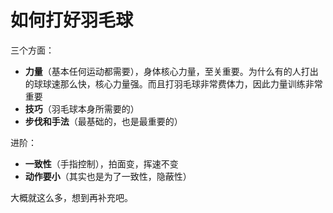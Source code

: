 

# 如何打好羽毛球

三个方面：
- **力量**（基本任何运动都需要），身体核心力量，至关重要。为什么有的人打出的球球速那么快，核心力量强。而且打羽毛球非常费体力，因此力量训练非常重要
- **技巧**（羽毛球本身所需要的）
- **步伐和手法**（最基础的，也是最重要的）

进阶：
- **一致性**（手指控制），拍面变，挥速不变
- **动作要小**（其实也是为了一致性，隐蔽性）

大概就这么多，想到再补充吧。